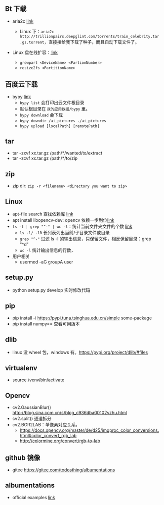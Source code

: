## Bt 下载

- aria2c [link](https://www.moerats.com/archives/347/)
  - Linux 下：`aria2c http://trillionpairs.deepglint.com/torrents/train_celebrity.tar.gz.torrent`，直接接给我下载了种子，而且自动下载文件了。

- Linux 盘在线扩容：[link](https://help.aliyun.com/document_detail/111738.html?spm=5176.2020520101.0.0.3f014df5VaB9JB#section-gxq-3tw-dhb)
  - `growpart <DeviceName> <PartionNumber>`
  - `resize2fs <PartitionName>`


## 百度云下载
- bypy [link](https://github.com/houtianze/bypy)
  - `bypy list` 会打印出云文件根目录
  - 默认根目录在 `我的应用数据/bypy` 里。
  - `bypy download` 会下载
  - `bypy downdir /ai_pictures ./ai_pictures`
  - `bypy upload [localPath] [remotePath]`

## tar
- tar -zxvf xx.tar.gz /path/*/wanted/to/extract
- tar -zcvf xx.tar.gz /path/*/to/zip

## zip
- zip dir: `zip -r <filename> <directory you want to zip>`

## Linux
- apt-file search 查找依赖库 [link](https://blog.csdn.net/yjk13703623757/article/details/93673927)
- apt install libopencv-dev: opencv 依赖一步到位[link](https://blog.csdn.net/weixin_43909881/article/details/94013882)
- `ls -l | grep "^-" | wc -l`：统计当前文件夹文件的个数 [link](https://blog.csdn.net/legend_hua/article/details/80244696)
  - `ls -l/ -lR` 长列表列出当前/子目录文件或目录
  - `grep "^-"` 过滤 ls -l 的输出信息，只保留文件，相反保留目录：grep "^d"
  - `wc -l` 统计输出信息的行数，
- 用户相关
  - usermod -aG groupA user

## setup.py
- python setup.py develop 实时修改代码

## pip
- pip install -i https://pypi.tuna.tsinghua.edu.cn/simple some-package
- pip install numpy== 查看可用版本

## dlib
- linux 没 wheel 包，windows 有。https://pypi.org/project/dlib/#files

## virtualenv
- source /venv/bin/activate


## Opencv 

- cv2.GaussianBlur() http://blog.sina.com.cn/s/blog_c936dba00102vzhu.html
- cv2.split() 通道拆分
- cv2.BGR2LAB：单像素对应关系。 
  - https://docs.opencv.org/master/de/d25/imgproc_color_conversions.html#color_convert_rgb_lab
  - http://colormine.org/convert/rgb-to-lab
 
## github 镜像
- gitee https://gitee.com/todosthing/albumentations

## albumentations
- official examples [link](https://github.com/albumentations-team/albumentations_examples)